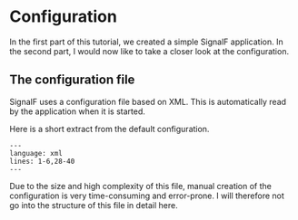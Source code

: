 # Configuration

In the first part of this tutorial, we created a simple SignalF application. In the second part, I would now like to take a closer look at the configuration.

## The configuration file

SignalF uses a configuration file based on XML. This is automatically read by the application when it is started.

Here is a short extract from the default configuration.

```{literalinclude} assets/code/DefaultConfiguration.xml
---
language: xml
lines: 1-6,28-40
---
```

Due to the size and high complexity of this file, manual creation of the configuration is very time-consuming and error-prone. I will therefore not go into the structure of this file in detail here.

